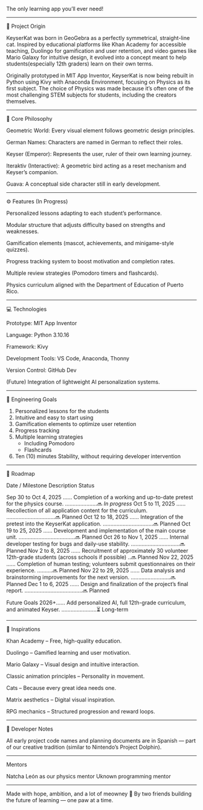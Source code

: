 The only learning app you’ll ever need!


---

🧩 Project Origin

KeyserKat was born in GeoGebra as a perfectly symmetrical, straight-line cat. Inspired by educational platforms like Khan Academy for accessible teaching, Duolingo for gamification and user retention, and video games like Mario Galaxy for intuitive design, it evolved into a concept meant to help students(especially 12th graders) learn on their own terms.

Originally prototyped in MIT App Inventor, KeyserKat is now being rebuilt in Python using Kivy with Anaconda Environment, focusing on Physics as its first subject. The choice of Physics was made because it’s often one of the most challenging STEM subjects for students, including the creators themselves.


---

🎯 Core Philosophy

Geometric World: Every visual element follows geometric design principles.

German Names: Characters are named in German to reflect their roles.

Keyser (Emperor): Represents the user, ruler of their own learning journey.

Iteraktiv (Interactive): A geometric bird acting as a reset mechanism and Keyser’s companion.

Guava: A conceptual side character still in early development.



---

⚙️ Features (In Progress)

Personalized lessons adapting to each student’s performance.

Modular structure that adjusts difficulty based on strengths and weaknesses.

Gamification elements (mascot, achievements, and minigame-style quizzes).

Progress tracking system to boost motivation and completion rates.

Multiple review strategies (Pomodoro timers and flashcards).

Physics curriculum aligned with the Department of Education of Puerto Rico.



---

💻 Technologies

Prototype: MIT App Inventor

Language: Python 3.10.16

Framework: Kivy

Development Tools: VS Code, Anaconda, Thonny

Version Control: GitHub Dev

(Future) Integration of lightweight AI personalization systems.



---

🧱 Engineering Goals
1. Personalized lessons for the students
2. Intuitive and easy to start using
3. Gamification elements to optimize user retention
4. Progress tracking
5. Multiple learning strategies
    - Including Pomodoro
    - Flashcards
6. Ten (10) minutes Stability, without requiring developer intervention


---

📅 Roadmap

Date / Milestone Description Status

Sep 30 to Oct 4, 2025 ...... Completion of a working and up-to-date pretest for the physics course.  .....................🔜 *In progress*
Oct 5  to 11,    2025 ...... Recollection of all application content for the curriculum.  ................................🔜 Planned
Oct 12 to 18,    2025 ...... Integration of the pretest into the KeyserKat application.  .................................🔜 Planned
Oct 19 to 25,    2025 ...... Development and implementation of the main course unit. .....................................🔜 Planned
Oct 26 to Nov 1, 2025 ...... Internal developer testing for bugs and daily-use stability. ................................🔜 Planned
Nov 2  to 8,     2025 ...... Recruitment of approximately 30 volunteer 12th-grade students (across schools if possible) ..🔜 Planned
Nov 22,          2025 ...... Completion of human testing; volunteers submit questionnaires on their experience. ..........🔜 Planned
Nov 22 to 29,    2025 ...... Data analysis and brainstorming improvements for the next version. ..........................🔜 Planned
Dec 1  to 6,     2025 ...... Design and finalization of the project’s final report. ......................................🔜 Planned

Future Goals     2026+...... Add personalized AI, full 12th-grade curriculum, and animated Keyser. .......................⏳ Long-term



---

🌟 Inspirations

Khan Academy – Free, high-quality education.

Duolingo – Gamified learning and user motivation.

Mario Galaxy – Visual design and intuitive interaction.

Classic animation principles – Personality in movement.

Cats – Because every great idea needs one.

Matrix aesthetics – Digital visual inspiration.

RPG mechanics – Structured progression and reward loops.



---

💬 Developer Notes

All early project code names and planning documents are in Spanish — part of our creative tradition (similar to Nintendo’s Project Dolphin).


---

Mentors

Natcha León as our physics mentor
Uknown programming mentor


---

Made with hope, ambition, and a lot of meowney 🐾
By two friends building the future of learning — one paw at a time.